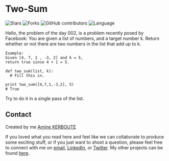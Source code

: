 # Two-Sum
![Stars](https://img.shields.io/github/stars/KERBOUTE/100Dayscodechallenge?style=social)
![Forks](https://img.shields.io/github/forks/KERBOUTE/100Dayscodechallenge?style=social)
![GitHub contributors](https://img.shields.io/github/contributors/KERBOUTE/100Dayscodechallenge)
![Language](https://img.shields.io/github/languages/top/KERBOUTE/100Dayscodechallenge)

Hello, the problem of the day 002, is a problem recently posed by Facebook:
You are given a list of numbers, and a target number k. Return whether or not there are two numbers in the list that add up to k.

```
Example:
Given [4, 7, 1 , -3, 2] and k = 5,
return true since 4 + 1 = 5.
```
```
def two_sum(list, k):
  # Fill this in.

print two_sum([4,7,1,-3,2], 5)
# True
```
Try to do it in a single pass of the list.

## Contact
Created by me [Amine KERBOUTE](https://github.com/KERBOUTE)

If you loved what you read here and feel like we can collaborate to produce some exciting stuff, or if you
just want to shoot a question, please feel free to connect with me on <a href="aminekerboute@gmail.com" target="_blank">email</a>, 
<a href="https://www.linkedin.com/in/amine-kerboute/" target="_blank">LinkedIn</a>, or 
<a href="https://twitter.com/KerbouteA" target="_blank">Twitter</a>. 
My other projects can be found [here](https://github.com/KERBOUTE?tab=repositories).